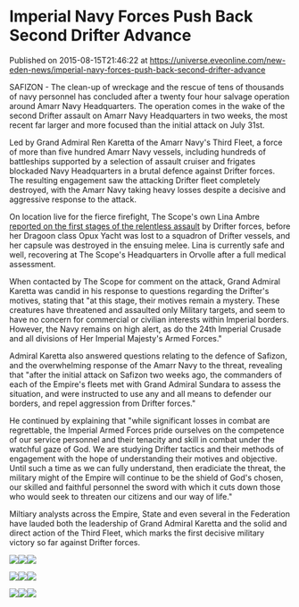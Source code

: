 # Imperial Navy Forces Push Back Second Drifter Advance
Published on 2015-08-15T21:46:22 at https://universe.eveonline.com/new-eden-news/imperial-navy-forces-push-back-second-drifter-advance

SAFIZON - The clean-up of wreckage and the rescue of tens of thousands of navy personnel has concluded after a twenty four hour salvage operation around Amarr Navy Headquarters. The operation comes in the wake of the second Drifter assault on Amarr Navy Headquarters in two weeks, the most recent far larger and more focused than the initial attack on July 31st.

Led by Grand Admiral Ren Karetta of the Amarr Navy's Third Fleet, a force of more than five hundred Amarr Navy vessels, including hundreds of battleships supported by a selection of assault cruiser and frigates blockaded Navy Headquarters in a brutal defence against Drifter forces. The resulting engagement saw the attacking Drifter fleet completely destroyed, with the Amarr Navy taking heavy losses despite a decisive and aggressive response to the attack.

On location live for the fierce firefight, The Scope's own Lina Ambre [reported on the first stages of the relentless assault](https://www.youtube.com/watch?v=AXBFbCtjkAg) by Drifter forces, before her Dragoon class Opux Yacht was lost to a squadron of Drifter vessels, and her capsule was destroyed in the ensuing melee. Lina is currently safe and well, recovering at The Scope's Headquarters in Orvolle after a full medical assessment.

When contacted by The Scope for comment on the attack, Grand Admiral Karetta was candid in his response to questions regarding the Drifter's motives, stating that "at this stage, their motives remain a mystery. These creatures have threatened and assaulted only Military targets, and seem to have no concern for commercial or civilian interests within Imperial borders. However, the Navy remains on high alert, as do the 24th Imperial Crusade and all divisions of Her Imperial Majesty's Armed Forces."

Admiral Karetta also answered questions relating to the defence of Safizon, and the overwhelming response of the Amarr Navy to the threat, revealing that "after the initial attack on Safizon two weeks ago, the commanders of each of the Empire's fleets met with Grand Admiral Sundara to assess the situation, and were instructed to use any and all means to defender our borders, and repel aggression from Drifter forces."

He continued by explaining that "while significant losses in combat are regrettable, the Imperial Armed Forces pride ourselves on the competence of our service personnel and their tenacity and skill in combat under the watchful gaze of God. We are studying Drifter tactics and their methods of engagement with the hope of understanding their motives and objective. Until such a time as we can fully understand, then eradiciate the threat, the military might of the Empire will continue to be the shield of God's chosen, our skilled and faithful personnel the sword with which it cuts down those who would seek to threaten our citizens and our way of life."

Miltiary analysts across the Empire, State and even several in the Federation have lauded both the leadership of Grand Admiral Karetta and the solid and direct action of the Third Fleet, which marks the first decisive military victory so far against Drifter forces.

[![](http://web.ccpgamescdn.com/newssystem/media/67471/1/01.jpg)](http://web.ccpgamescdn.com/newssystem/media/67471/1/01.jpg)[![](http://web.ccpgamescdn.com/newssystem/media/67471/1/02.jpg)](http://web.ccpgamescdn.com/newssystem/media/67471/1/02.jpg)[![](http://web.ccpgamescdn.com/newssystem/media/67471/1/03.jpg)](http://web.ccpgamescdn.com/newssystem/media/67471/1/03.jpg)

[![](http://web.ccpgamescdn.com/newssystem/media/67471/1/04.jpg)](http://web.ccpgamescdn.com/newssystem/media/67471/1/04.jpg)[![](http://web.ccpgamescdn.com/newssystem/media/67471/1/05.jpg)](http://web.ccpgamescdn.com/newssystem/media/67471/1/05.jpg)[![](http://web.ccpgamescdn.com/newssystem/media/67471/1/06.jpg)](http://web.ccpgamescdn.com/newssystem/media/67471/1/06.jpg)

[![](http://web.ccpgamescdn.com/newssystem/media/67471/1/07.jpg)](http://web.ccpgamescdn.com/newssystem/media/67471/1/07.jpg)[![](http://web.ccpgamescdn.com/newssystem/media/67471/1/08.jpg)](http://web.ccpgamescdn.com/newssystem/media/67471/1/08.jpg)[![](http://web.ccpgamescdn.com/newssystem/media/67471/1/09.jpg)](http://web.ccpgamescdn.com/newssystem/media/67471/1/09.jpg)
